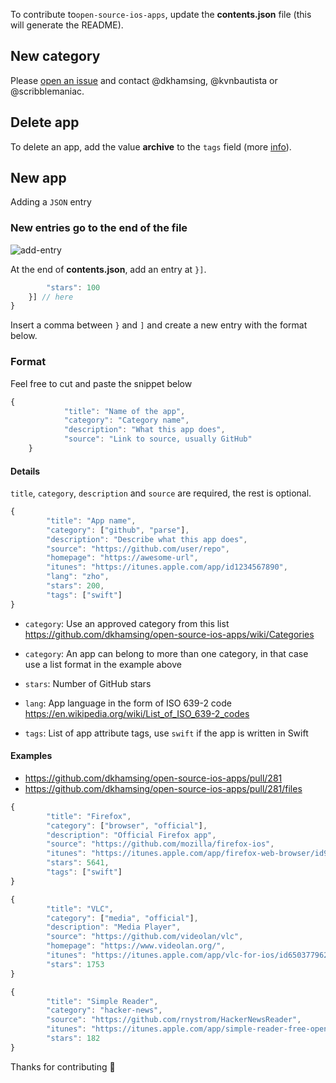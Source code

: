 To contribute to`open-source-ios-apps`, update the **contents.json** file (this will generate the README).

## New category

Please [open an issue](https://github.com/dkhamsing/open-source-ios-apps/issues) and contact
@dkhamsing, @kvnbautista or @scribblemaniac.

## Delete app

To delete an app, add the value **archive** to the `tags` field (more [info](https://github.com/dkhamsing/open-source-ios-apps/wiki/Deleting)).

## New app

Adding a `JSON` entry

### New entries go to the end of the file

![add-entry](https://cloud.githubusercontent.com/assets/4723115/15217463/7f8060c6-1810-11e6-97f7-3b555dc78bf9.gif)

At the end of **contents.json**, add an entry at `}]`.

```js
		"stars": 100
	}] // here
}
```

Insert a comma between `}` and `]` and create a new entry with the format below.

### Format

Feel free to cut and paste the snippet below

```js
{
    	  	"title": "Name of the app",
    		"category": "Category name",
    		"description": "What this app does",
    		"source": "Link to source, usually GitHub"
	}
```

#### Details

`title`, `category`, `description` and `source` are required, the rest is optional.

```js
{
		"title": "App name",
		"category": ["github", "parse"],
		"description": "Describe what this app does",
		"source": "https://github.com/user/repo",
		"homepage": "https://awesome-url",
		"itunes": "https://itunes.apple.com/app/id1234567890",		
		"lang": "zho",     
		"stars": 200,     
		"tags": ["swift"]
}
```

- `category`: Use an approved category from this list  https://github.com/dkhamsing/open-source-ios-apps/wiki/Categories

- `category`: An app can belong to more than one category, in that case use a list format in the example above

- `stars`: Number of GitHub stars

- `lang`: App language in the form of ISO 639-2 code https://en.wikipedia.org/wiki/List_of_ISO_639-2_codes

- `tags`: List of app attribute tags, use `swift` if the app is written in Swift

#### Examples


- https://github.com/dkhamsing/open-source-ios-apps/pull/281
- https://github.com/dkhamsing/open-source-ios-apps/pull/281/files

```js
{
		"title": "Firefox",
		"category": ["browser", "official"],
		"description": "Official Firefox app",
		"source": "https://github.com/mozilla/firefox-ios",
		"itunes": "https://itunes.apple.com/app/firefox-web-browser/id989804926",
		"stars": 5641,
		"tags": ["swift"]
}
```

```js
{
		"title": "VLC",
		"category": ["media", "official"],
		"description": "Media Player",
		"source": "https://github.com/videolan/vlc",
		"homepage": "https://www.videolan.org/",
		"itunes": "https://itunes.apple.com/app/vlc-for-ios/id650377962",
		"stars": 1753
}
```

```js
{
		"title": "Simple Reader",
		"category": "hacker-news",
		"source": "https://github.com/rnystrom/HackerNewsReader",
		"itunes": "https://itunes.apple.com/app/simple-reader-free-open-source/id1000995253",
		"stars": 182
}
```

Thanks for contributing :tada:
